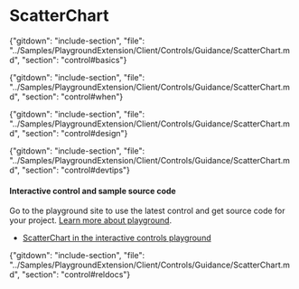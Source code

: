 ﻿# ScatterChart

{"gitdown": "include-section", "file": "../Samples/PlaygroundExtension/Client/Controls/Guidance/ScatterChart.md", "section": "control#basics"}

<!-- TODO get an IMAGE to embed here -->

<!-- TODO get an SAMPLE CODE to embed here -->

{"gitdown": "include-section", "file": "../Samples/PlaygroundExtension/Client/Controls/Guidance/ScatterChart.md", "section": "control#when"}

{"gitdown": "include-section", "file": "../Samples/PlaygroundExtension/Client/Controls/Guidance/ScatterChart.md", "section": "control#design"}

{"gitdown": "include-section", "file": "../Samples/PlaygroundExtension/Client/Controls/Guidance/ScatterChart.md", "section": "control#devtips"}

#### Interactive control and sample source code
Go to the playground site to use the latest control and get source code for your project.  [Learn more about playground](./top-extensions-controls-playground.md).

*  <a href="https://ms.portal.azure.com/?Microsoft_Azure_Playground=true#blade/Microsoft_Azure_Playground/ControlsIndexBlade/ScatterChart_create_Playground" target="_blank">ScatterChart in the interactive controls playground</a>

 


{"gitdown": "include-section", "file": "../Samples/PlaygroundExtension/Client/Controls/Guidance/ScatterChart.md", "section": "control#reldocs"}
